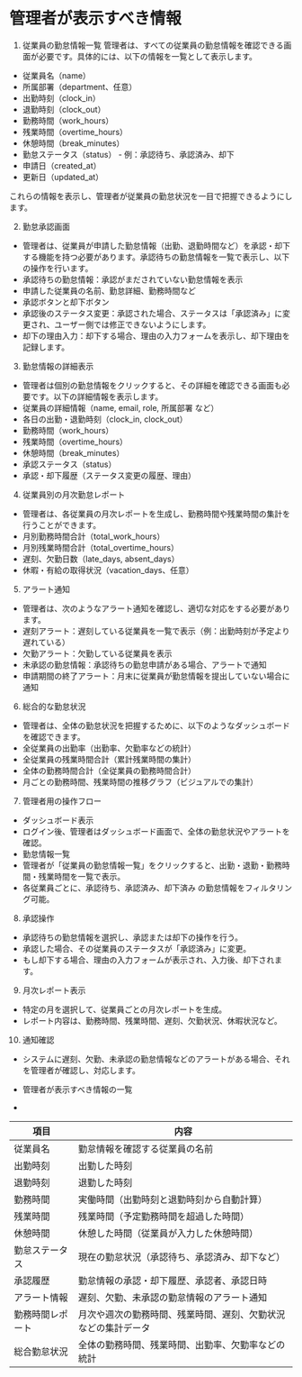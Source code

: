 # 管理者が表示すべき情報
1. 従業員の勤怠情報一覧
管理者は、すべての従業員の勤怠情報を確認できる画面が必要です。具体的には、以下の情報を一覧として表示します。
- 従業員名（name）
- 所属部署（department、任意）
- 出勤時刻（clock_in）
- 退勤時刻（clock_out）
- 勤務時間（work_hours）
- 残業時間（overtime_hours）
- 休憩時間（break_minutes）
- 勤怠ステータス（status） - 例：承認待ち、承認済み、却下
- 申請日（created_at）
- 更新日（updated_at）

これらの情報を表示し、管理者が従業員の勤怠状況を一目で把握できるようにします。

2. 勤怠承認画面
- 管理者は、従業員が申請した勤怠情報（出勤、退勤時間など）を承認・却下する機能を持つ必要があります。承認待ちの勤怠情報を一覧で表示し、以下の操作を行います。
- 承認待ちの勤怠情報：承認がまだされていない勤怠情報を表示
- 申請した従業員の名前、勤怠詳細、勤務時間など
- 承認ボタンと却下ボタン
- 承認後のステータス変更：承認された場合、ステータスは「承認済み」に変更され、ユーザー側では修正できないようにします。
- 却下の理由入力：却下する場合、理由の入力フォームを表示し、却下理由を記録します。

3. 勤怠情報の詳細表示
- 管理者は個別の勤怠情報をクリックすると、その詳細を確認できる画面も必要です。以下の詳細情報を表示します。
- 従業員の詳細情報（name, email, role, 所属部署 など）
- 各日の出勤・退勤時刻（clock_in, clock_out）
- 勤務時間（work_hours）
- 残業時間（overtime_hours）
- 休憩時間（break_minutes）
- 承認ステータス（status）
- 承認・却下履歴（ステータス変更の履歴、理由）

4. 従業員別の月次勤怠レポート
- 管理者は、各従業員の月次レポートを生成し、勤務時間や残業時間の集計を行うことができます。
- 月別勤務時間合計（total_work_hours）
- 月別残業時間合計（total_overtime_hours）
- 遅刻、欠勤日数（late_days, absent_days）
- 休暇・有給の取得状況（vacation_days、任意）

5. アラート通知
- 管理者は、次のようなアラート通知を確認し、適切な対応をする必要があります。
- 遅刻アラート：遅刻している従業員を一覧で表示（例：出勤時刻が予定より遅れている）
- 欠勤アラート：欠勤している従業員を表示
- 未承認の勤怠情報：承認待ちの勤怠申請がある場合、アラートで通知
- 申請期間の終了アラート：月末に従業員が勤怠情報を提出していない場合に通知

6. 総合的な勤怠状況
- 管理者は、全体の勤怠状況を把握するために、以下のようなダッシュボードを確認できます。
- 全従業員の出勤率（出勤率、欠勤率などの統計）
- 全従業員の残業時間合計（累計残業時間の集計）
- 全体の勤務時間合計（全従業員の勤務時間合計）
- 月ごとの勤務時間、残業時間の推移グラフ（ビジュアルでの集計）

7. 管理者用の操作フロー
- ダッシュボード表示
- ログイン後、管理者はダッシュボード画面で、全体の勤怠状況やアラートを確認。
- 勤怠情報一覧
- 管理者が「従業員の勤怠情報一覧」をクリックすると、出勤・退勤・勤務時間・残業時間を一覧で表示。
- 各従業員ごとに、承認待ち、承認済み、却下済み の勤怠情報をフィルタリング可能。

8. 承認操作
- 承認待ちの勤怠情報を選択し、承認または却下の操作を行う。
- 承認した場合、その従業員のステータスが「承認済み」に変更。
- もし却下する場合、理由の入力フォームが表示され、入力後、却下されます。

9. 月次レポート表示
- 特定の月を選択して、従業員ごとの月次レポートを生成。
- レポート内容は、勤務時間、残業時間、遅刻、欠勤状況、休暇状況など。

10. 通知確認
- システムに遅刻、欠勤、未承認の勤怠情報などのアラートがある場合、それを管理者が確認し、対応します。

- 管理者が表示すべき情報の一覧
- 
| **項目**   | **内容**                          |
| -------- | ------------------------------- |
| 従業員名     | 勤怠情報を確認する従業員の名前                 |
| 出勤時刻     | 出勤した時刻                          |
| 退勤時刻     | 退勤した時刻                          |
| 勤務時間     | 実働時間（出勤時刻と退勤時刻から自動計算）           |
| 残業時間     | 残業時間（予定勤務時間を超過した時間）             |
| 休憩時間     | 休憩した時間（従業員が入力した休憩時間）            |
| 勤怠ステータス  | 現在の勤怠状況（承認待ち、承認済み、却下など）         |
| 承認履歴     | 勤怠情報の承認・却下履歴、承認者、承認日時           |
| アラート情報   | 遅刻、欠勤、未承認の勤怠情報のアラート通知           |
| 勤務時間レポート | 月次や週次の勤務時間、残業時間、遅刻、欠勤状況などの集計データ |
| 総合勤怠状況   | 全体の勤務時間、残業時間、出勤率、欠勤率などの統計       |
